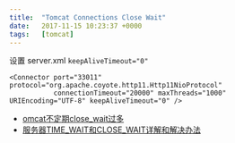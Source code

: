 ```yaml
---
title:  "Tomcat Connections Close Wait"
date:   2017-11-15 10:23:37 +0000
tags:   [tomcat]
---
```


设置 server.xml `keepAliveTimeout="0"`

```
<Connector port="33011" protocol="org.apache.coyote.http11.Http11NioProtocol"
           connectionTimeout="20000" maxThreads="1000" URIEncoding="UTF-8" keepAliveTimeout="0" />
```


- [omcat不定期close_wait过多](https://segmentfault.com/q/1010000003919178)
- [服务器TIME_WAIT和CLOSE_WAIT详解和解决办法](https://www.cnblogs.com/sunxucool/p/3449068.html)
